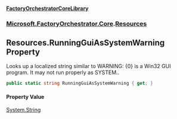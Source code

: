 #### [FactoryOrchestratorCoreLibrary](./FactoryOrchestratorCoreLibrary.md 'FactoryOrchestratorCoreLibrary')
### [Microsoft.FactoryOrchestrator.Core](./Microsoft-FactoryOrchestrator-Core.md 'Microsoft.FactoryOrchestrator.Core').[Resources](./Microsoft-FactoryOrchestrator-Core-Resources.md 'Microsoft.FactoryOrchestrator.Core.Resources')
## Resources.RunningGuiAsSystemWarning Property
Looks up a localized string similar to WARNING: {0} is a Win32 GUI program. It may not run properly as SYSTEM..  
```csharp
public static string RunningGuiAsSystemWarning { get; }
```
#### Property Value
[System.String](https://docs.microsoft.com/en-us/dotnet/api/System.String 'System.String')  
